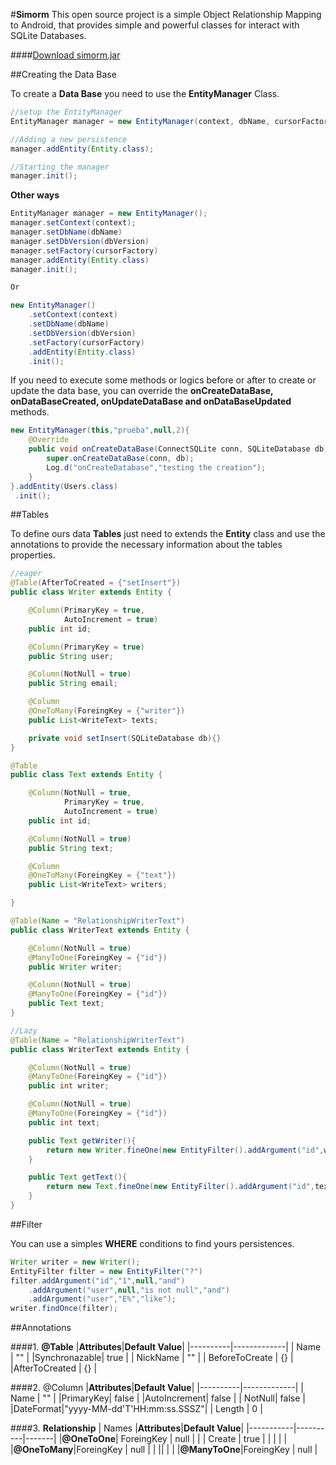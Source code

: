 #**Simorm**
This open source project is a simple Object Relationship Mapping to Android, that provides simple and powerful classes for interact with SQLite Databases.

####[Download simorm.jar](https://github.com/delacrmi/android_orm/releases)

##Creating the Data Base

To create a **Data Base** you need to use the **EntityManager** Class.

```java
//setup the EntityManager
EntityManager manager = new EntityManager(context, dbName, cursorFactory, dbVersion);

//Adding a new persistence
manager.addEntity(Entity.class);

//Starting the manager
manager.init();
```
**Other ways**
```java
EntityManager manager = new EntityManager();
manager.setContext(context);
manager.setDbName(dbName)
manager.setDbVersion(dbVersion)
manager.setFactory(cursorFactory)
manager.addEntity(Entity.class)
manager.init();

Or

new EntityManager()
	.setContext(context)
    .setDbName(dbName)
	.setDbVersion(dbVersion)
    .setFactory(cursorFactory)
    .addEntity(Entity.class)
    .init();
```

If you need to execute some methods or logics before or after to create or update the data base, you can override the **onCreateDataBase, onDataBaseCreated, onUpdateDataBase and onDataBaseUpdated** methods.

```java
new EntityManager(this,"prueba",null,2){
    @Override
    public void onCreateDataBase(ConnectSQLite conn, SQLiteDatabase db) {
        super.onCreateDataBase(conn, db);
        Log.d("onCreateDatabase","testing the creation");
    }
}.addEntity(Users.class)
 .init();
```

##Tables

To define ours data **Tables** just need to extends the **Entity** class and use the annotations to provide the necessary information about the tables properties.

```java
//eager
@Table(AfterToCreated = {"setInsert"})
public class Writer extends Entity {

    @Column(PrimaryKey = true,
            AutoIncrement = true)
    public int id;

    @Column(PrimaryKey = true)
    public String user;

    @Column(NotNull = true)
    public String email;

    @Column
    @OneToMany(ForeingKey = {"writer"})
    public List<WriteText> texts;

    private void setInsert(SQLiteDatabase db){}
}

@Table
public class Text extends Entity {

    @Column(NotNull = true,
            PrimaryKey = true,
            AutoIncrement = true)
    public int id;

    @Column(NotNull = true)
    public String text;

    @Column
    @OneToMany(ForeingKey = {"text"})
    public List<WriteText> writers;

}

@Table(Name = "RelationshipWriterText")
public class WriterText extends Entity {

    @Column(NotNull = true)
    @ManyToOne(ForeingKey = {"id"})
    public Writer writer;

    @Column(NotNull = true)
    @ManyToOne(ForeingKey = {"id"})
    public Text text;
}

//Lazy
@Table(Name = "RelationshipWriterText")
public class WriterText extends Entity {

    @Column(NotNull = true)
    @ManyToOne(ForeingKey = {"id"})
    public int writer;

    @Column(NotNull = true)
    @ManyToOne(ForeingKey = {"id"})
    public int text;

	public Text getWriter(){
    	return new Writer.fineOne(new EntityFilter().addArgument("id",writer+""));
    }

    public Text getText(){
    	return new Text.fineOne(new EntityFilter().addArgument("id",text+""));
    }
}
```

##Filter

You can use a simples **WHERE** conditions to find yours persistences.

```java
Writer writer = new Writer();
EntityFilter filter = new EntityFilter("?")
filter.addArgument("id","1",null,"and")
	.addArgument("user",null,"is not null","and")
    .addArgument("user","E%","like");
writer.findOnce(filter);
```

##Annotations

####1. **@Table**
|**Attributes**|**Default Value**|
|----------|-------------|
| Name     | 	""       |
|Synchronazable| true	 |
| NickName |	""		 |
| BeforeToCreate | {}	 |
|AfterToCreated | {}	 |

####2. @Column
|**Attributes**|**Default Value**|
|----------|-------------|
|	Name   | 	""		 |
|PrimaryKey|	false	 |
|AutoIncrement|	false	 |
|	NotNull|	false	 |
|DateFormat|"yyyy-MM-dd'T'HH:mm:ss.SSSZ"|
|	Length |	0		 |

####3. **Relationship**
|	Names	|**Attributes**|**Default Value**|
|-----------|----------|-------|
|**@OneToOne**|	ForeingKey	|	null	|
|			|	Create		|	true	|
|			|				|			|
|**@OneToMany**|ForeingKey	|	null	|
|			||				|			|
|**@ManyToOne**|ForeingKey	|	null	|
